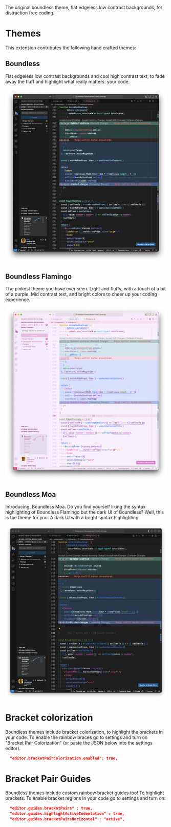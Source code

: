 The original boundless theme, flat edgeless low contrast backgrounds, for distraction free coding.

# Themes

This extension contributes the following hand crafted themes:

## Boundless

Flat edgeless low contrast backgrounds and cool high contrast text, to fade away the fluff and highlight what really matters: your code.

<p align="center">
  <img src="https://raw.githubusercontent.com/RodrigoRoaRodriguez/boundless/master/boundless.png" alt="Screenshot">
</p>

## Boundless Flamingo

The pinkest theme you have ever seen. Light and fluffy, with a touch of a bit of a purple. Mid contrast text, and bright colors to cheer up your coding experience.

<p align="center">
  <img src="https://raw.githubusercontent.com/RodrigoRoaRodriguez/boundless/master/flamingo.png" alt="boundless flamingo theme">
</p>

## Boundless Moa

Introducing, Boundless Moa. Do you find yourself liking the syntax highlighting of Boundless Flamingo but the dark UI of Boundless? Well, this is the theme for you. A dark UI with a bright syntax highlighting.

<p align="center">
  <img src="https://raw.githubusercontent.com/RodrigoRoaRodriguez/boundless/master/moa.png" alt="boundless flamingo theme">
</p>

# Bracket colorization

Boundless themes include bracket colorization, to highlight the brackets in your code. To enable the rainbow braces go to settings and turn on "Bracket Pair Colorization" (or paste the JSON below into the settings editor).

```json
  "editor.bracketPairColorization.enabled": true,
```

# Bracket Pair Guides

Boundless themes include custom rainbow bracket guides too! To highlight brackets. To enable bracket regions in your code go to settings and turn on:

```json
  "editor.guides.bracketPairs" : true,
  "editor.guides.highlightActiveIndentation" : true,
  "editor.guides.bracketPairsHorizontal" : "active",
```
